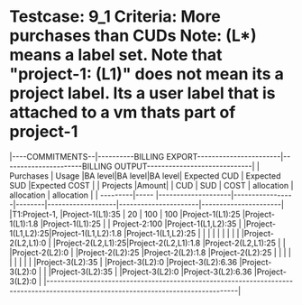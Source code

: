 Testcase: 9_1
Criteria: More purchases than CUDs
Note: (L*) means a label set. Note that "project-1: (L1)" does not mean its a project label.
Its a user label that is attached to a vm thats part of project-1
========


|----COMMITMENTS--|----------BILLING EXPORT-----------------------|----------------------BILLING OUTPUT-----------------------------|
|     Purchases   |     Usage          |BA level|BA level|BA level| Expected CUD      |  Expected SUD        |Expected COST         |
| Projects |Amount|                    |  CUD   |  SUD   | COST   |  allocation       |   allocation         | allocation           |
| ---------|----- |--------------------|-----------------|--------|-------------------|----------------------|----------------------|
|T1:Project-1,    |Project-1(L1):35    |   20  |  100    |  100   |Project-1(L1):25   |Project-1(L1):1.8     |Project-1(L1):25      |
|   Project-2:100 |Project-1(L1,L2):35 |                          |Project-1(L1,L2):25|Project-1(L1,L2):1.8  |Project-1(L1,L2):25   |
|                 |                    |                          |                   |                      |                      |
|                 |Project-2(L2,L1):0  |                          |Project-2(L2,L1):25|Project-2(L2,L1):1.8  |Project-2(L2,L1):25   |
|                 |Project-2(L2):0     |                          |Project-2(L2):25   |Project-2(L2):1.8     |Project-2(L2):25      |
|                 |                    |                          |                   |                      |                      |
|                 |Project-3(L2):35    |                          |Project-3(L2):0    |Project-3(L2):6.36    |Project-3(L2):0       |
|                 |Project-3(L2):35    |                          |Project-3(L2):0    |Project-3(L2):6.36    |Project-3(L2):0       |
|-----------------------------------------------------------------------------------------------------------------------------------|

